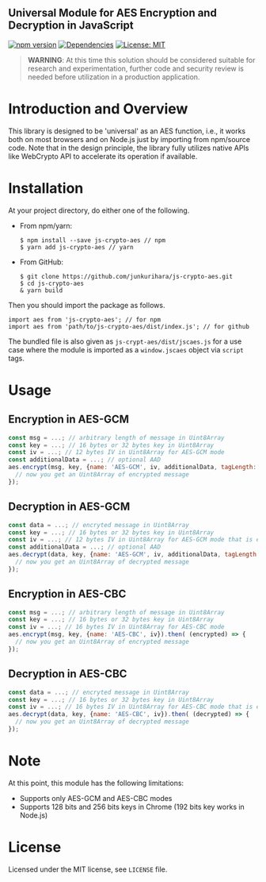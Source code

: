 Universal Module for AES Encryption and Decryption in JavaScript
--
[![npm version](https://badge.fury.io/js/js-crypto-aes.svg)](https://badge.fury.io/js/js-crypto-aes)
[![Dependencies](https://david-dm.org/junkurihara/jscu.svg?path=packages/js-crypto-aes)](https://david-dm.org/junkurihara/jscu?path=packages/js-crypto-aes)
[![License: MIT](https://img.shields.io/badge/License-MIT-yellow.svg)](https://opensource.org/licenses/MIT)

> **WARNING**: At this time this solution should be considered suitable for research and experimentation, further code and security review is needed before utilization in a production application.

# Introduction and Overview
This library is designed to be 'universal' as an AES function, i.e., it works both on most browsers and on Node.js just by importing from npm/source code. Note that in the design principle, the library fully utilizes native APIs like WebCrypto API to accelerate its operation if available. 

# Installation
At your project directory, do either one of the following.

- From npm/yarn:
  ```shell
  $ npm install --save js-crypto-aes // npm
  $ yarn add js-crypto-aes // yarn
  ```
- From GitHub:
  ```shell
  $ git clone https://github.com/junkurihara/js-crypto-aes.git
  $ cd js-crypto-aes
  & yarn build
  ```

Then you should import the package as follows.
```shell
import aes from 'js-crypto-aes'; // for npm
import aes from 'path/to/js-crypto-aes/dist/index.js'; // for github
```

The bundled file is also given as `js-crypt-aes/dist/jscaes.js` for a use case where the module is imported as a `window.jscaes` object via `script` tags.
  
# Usage
## Encryption in AES-GCM
```javascript
const msg = ...; // arbitrary length of message in Uint8Array
const key = ...; // 16 bytes or 32 bytes key in Uint8Array
const iv = ...; // 12 bytes IV in Uint8Array for AES-GCM mode
const additionalData = ...; // optional AAD
aes.encrypt(msg, key, {name: 'AES-GCM', iv, additionalData, tagLength: 16}).then( (encrypted) => {
  // now you get an Uint8Array of encrypted message
});
```

## Decryption in AES-GCM
```javascript
const data = ...; // encryted message in Uint8Array
const key = ...; // 16 bytes or 32 bytes key in Uint8Array
const iv = ...; // 12 bytes IV in Uint8Array for AES-GCM mode that is exactly same as the one used in encryption
const additionalData = ...; // optional AAD
aes.decrypt(data, key, {name: 'AES-GCM', iv, additionalData, tagLength: 16}).then( (decrypted) => {
  // now you get an Uint8Array of decrypted message
});
```

## Encryption in AES-CBC
```javascript
const msg = ...; // arbitrary length of message in Uint8Array
const key = ...; // 16 bytes or 32 bytes key in Uint8Array
const iv = ...; // 16 bytes IV in Uint8Array for AES-CBC mode
aes.encrypt(msg, key, {name: 'AES-CBC', iv}).then( (encrypted) => {
  // now you get an Uint8Array of encrypted message
});
```

## Decryption in AES-CBC
```javascript
const data = ...; // encryted message in Uint8Array
const key = ...; // 16 bytes or 32 bytes key in Uint8Array
const iv = ...; // 16 bytes IV in Uint8Array for AES-CBC mode that is exactly same as the one used in encryption
aes.decrypt(data, key, {name: 'AES-CBC', iv}).then( (decrypted) => {
  // now you get an Uint8Array of decrypted message
});
```


# Note
At this point, this module has the following limitations:
- Supports only AES-GCM and AES-CBC modes
- Supports 128 bits and 256 bits keys in Chrome (192 bits key works in Node.js)

# License
Licensed under the MIT license, see `LICENSE` file.